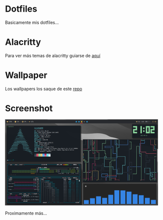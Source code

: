 # Dotfiles
Basicamente mis dotfiles...

# Alacritty
Para ver más temas de alacritty guiarse de [aquí](https://github.com/alacritty/alacritty-theme)

# Wallpaper
Los wallpapers los saque de este [repo](https://github.com/vinceliuice/WhiteSur-wallpapers)

# Screenshot
![desktop](misc/ss/2023-08-19_21:02:01.png)

Proximamente más...
